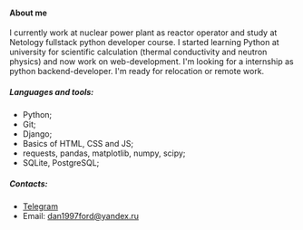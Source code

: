 #### About me
  I currently work at nuclear power plant as reactor operator and study at Netology fullstack python developer course. I started learning Python at university for scientific calculation (thermal conductivity and neutron physics) and now work on web-development. 
  I'm looking for a internship as python backend-developer. I'm ready for relocation or remote work. 

##### Languages and tools:
- Python;
- Git;
- Django;
- Basics of HTML, CSS and JS;
- requests, pandas, matplotlib, numpy, scipy;
- SQLite, PostgreSQL;

##### Contacts:
- [Telegram](https://t.me/vladimir_danilov97)
- Email: dan1997ford@yandex.ru 

